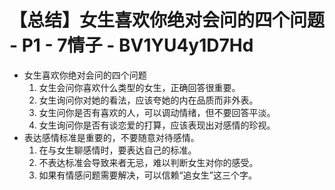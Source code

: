 # 【总结】女生喜欢你绝对会问的四个问题 - P1 - 7情子 - BV1YU4y1D7Hd

-   女生喜欢你绝对会问的四个问题
    1.  女生会问你喜欢什么类型的女生，正确回答很重要。
    2.  女生询问你对她的看法，应该夸她的内在品质而非外表。
    3.  女生问你是否有喜欢的人，可以调动情绪，但不要回答平淡。
    4.  女生询问你是否有谈恋爱的打算，应该表现出对感情的珍视。
-   表达感情标准是重要的，不要随意对待感情。
    1.  在与女生聊感情时，要表达自己的标准。
    2.  不表达标准会导致来者无忌，难以判断女生对你的感受。
    3.  如果有情感问题需要解决，可以信赖“追女生”这三个字。